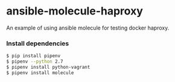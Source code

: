 ansible-molecule-haproxy
=========

An example of using ansible molecule for testing docker haproxy.

### Install dependencies

```bash
$ pip install pipenv
$ pipenv --python 2.7
$ pipenv install python-vagrant
$ pipenv install molecule
```



